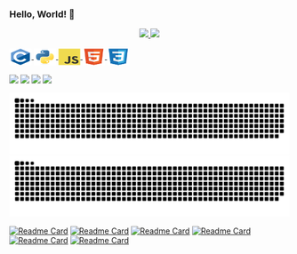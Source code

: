 ### Hello, World! 👋

<div align="center">
  <a href="https://github.com/nekerxd">
  <img height="180em" src="https://github-readme-stats.vercel.app/api?username=Nekerxd&show_icons=true&theme=transparent&include_all_commits=true&count_private=true"/>
  <img height="180em" src="https://github-readme-stats.vercel.app/api/top-langs/?username=Nekerxd&layout=compact&langs_count=7&theme=transparent"/>
</div>

<div style="display: inline_block"><br>
  <img align="center" alt="C" height="30" width="40" src="https://raw.githubusercontent.com/devicons/devicon/master/icons/c/c-original.svg">
  <img align="center" alt="Python" height="30" width="40" src="https://raw.githubusercontent.com/devicons/devicon/master/icons/python/python-original.svg">
  <img align="center" alt="JavaScript" height="30" width="40" src="https://raw.githubusercontent.com/devicons/devicon/master/icons/javascript/javascript-original.svg">
  <img align="center" alt="HTML" height="30" width="40" src="https://raw.githubusercontent.com/devicons/devicon/master/icons/html5/html5-original.svg">
  <img align="center" alt="CSS" height="30" width="40" src="https://raw.githubusercontent.com/devicons/devicon/master/icons/css3/css3-original.svg">
</div>

<div><br>
  <a href="https://www.linkedin.com/in/matheus-fcarvalho/" target="_blank"><img src="https://img.shields.io/badge/-LinkedIn-%230077B5?style=for-the-badge&logo=linkedin&logoColor=white" target="_blank"></a> 
  <a href="https://instagram.com/nuvielxd" target="_blank"><img src="https://img.shields.io/badge/-Instagram-%23E4405F?style=for-the-badge&logo=instagram&logoColor=white" target="_blank"></a>
 	<a href="https://www.twitch.tv/nekerxd" target="_blank"><img src="https://img.shields.io/badge/Twitch-9146FF?style=for-the-badge&logo=twitch&logoColor=white" target="_blank"></a>
      <a href = "mailto:matheus.carvalho37@fatec.sp.gov.br"><img src="https://img.shields.io/badge/Microsoft_Outlook-0078D4?style=for-the-badge&logo=microsoft-outlook&logoColor=white" target="_blank"></a>
 
  ![Snake animation Dark Mode](https://raw.githubusercontent.com/nekerxd/nekerxd/output/github-contribution-grid-snake-dark.svg#gh-dark-mode-only)
  ![Snake animation Light Mode](https://raw.githubusercontent.com/nekerxd/nekerxd/output/github-contribution-grid-snake.svg#gh-light-mode-only)
  
  [![Readme Card](https://github-readme-stats.vercel.app/api/pin/?username=Nekerxd&repo=github-readme-stats)](https://github.com/Nekerxd/Bootcamp-Carrefour)
  [![Readme Card](https://github-readme-stats.vercel.app/api/pin/?username=Nekerxd&repo=github-readme-stats)](https://github.com/Nekerxd/dio-projeto-netflix)
  [![Readme Card](https://github-readme-stats.vercel.app/api/pin/?username=Nekerxd&repo=github-readme-stats)](https://github.com/Nekerxd/Discord-Bot)
  [![Readme Card](https://github-readme-stats.vercel.app/api/pin/?username=Nekerxd&repo=github-readme-stats)](https://github.com/Nekerxd/Projeto-Flex-Turismos)
  [![Readme Card](https://github-readme-stats.vercel.app/api/pin/?username=Nekerxd&repo=github-readme-stats)](https://github.com/Nekerxd/Curso-Em-Video)
  [![Readme Card](https://github-readme-stats.vercel.app/api/pin/?username=Nekerxd&repo=github-readme-stats)](https://github.com/Nekerxd/VSCode)
  
</div>
